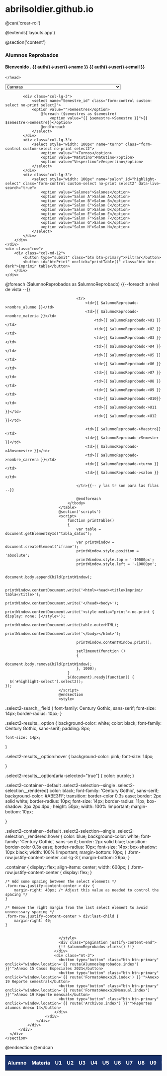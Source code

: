 # abrilsoldier.github.io


@can('crear-rol')

@extends('layouts.app')

@section('content')

<section class="section">
    <div class="section-header">
        <h3 class="page__heading">Alumnos Reprobados</h3>
            <div class="card-body">
                <h4>Bienvenido . {{ auth()->user()->name }} {{ auth()->user()->email }} </h4>
            </div>
    </div>
    <head>
        <link rel="stylesheet" href="https://cdn.jsdelivr.net/npm/bootstrap-select@1.13.14/dist/css/bootstrap-select.min.css">
        <script src="https://cdn.jsdelivr.net/npm/bootstrap-select@1.13.14/dist/js/bootstrap-select.min.js"></script>
        <script src="https://cdn.jsdelivr.net/npm/bootstrap-select@1.13.14/dist/js/i18n/defaults-*.min.js"></script>
        <script src="https://code.jquery.com/jquery-3.6.0.min.js"></script>
        <link rel="stylesheet" href="https://cdnjs.cloudflare.com/ajax/libs/select2/4.1.0/css/select2.min.css" />
        <script src="https://cdnjs.cloudflare.com/ajax/libs/select2/4.1.0/js/select2.min.js"></script>
  
    </head>
  <form method="GET" action="{{ route('AlumnosReprobados.index') }}">
    <div class="container">
        <div class="form-row justify-content-center">
            <div class="col-lg-3">
                <select name="carrera" id="carrera" class="form-control custom-select no-print select2">
                <option value="">Carreras</option>
                @foreach ($carreras as $carrera)
                    <option value="{{ $carrera->IdCarreras }}" {{ $filtroCarrera == $carrera->IdCarreras ? 'selected' : '' }}>{{ $carrera->NombreCarrera }}</option>
                @endforeach
                </select>
            </div>
        
            <div class="col-lg-3">
                <select name="Semestre_id" class="form-control custom-select no-print select2">
                <option value="">Semestres</option>
                    @foreach ($semestres as $semestre)
                        <option value="{{ $semestre->Semestre }}">{{ $semestre->Semestre}}</option>
                    @endforeach
                </select>
            </div>
            <div class="col-lg-3">
                <select style="width: 100px" name="turno" class="form-control custom-select no-print select2">
                    <option value="">Turnos</option>
                    <option value="Matutino">Matutino</option>
                    <option value="Vespertino">Vespertino</option>
                </select>
            </div>
            <div class="col-lg-3">
                <select style="width: 100px" name="salon" id="highlight-select" class="form-control custom-select no-print select2" data-live-search="true">
                    <option value="Salones">Salones</option>
                    <option value="Salon A">Salon A</option>
                    <option value="Salon B">Salon B</option>
                    <option value="Salon C">Salon C</option>
                    <option value="Salon D">Salon D</option>
                    <option value="Salon E">Salon E</option>
                    <option value="Salon F">Salon F</option>
                    <option value="Salon G">Salon G</option>
                    <option value="Salon H">Salon H</option>
                </select>
            </div>
        </div>
    </div>
    <div class="row">
        <div class="col-md-12">
            <button type="submit" class="btn btn-primary">Filtrar</button>
            <button id="btnPrint" onclick="printTable()" class="btn btn-dark">Imprimir tabla</button>
        </div>
    </div>
</form>
      <div class="section-body">
          <div class="row">
              <div class="col-lg-12">
                  <div class="card">
                      <div class="card-body">
                            <table id="tabla_datos" class="table table-striped mt-2">
                                <tr style="background-color:#18316B"> 
                                     <th style="color:#fff;">Alumno</th> <!--Nombre de columnas -->
                                     <th style="color:#fff;">Materia</th>
                                     <th style="color:#fff;">U1</th>
                                     <th style="color:#fff;">U2</th>
                                     <th style="color:#fff;">U3</th>
                                     <th style="color:#fff;">U4</th>
                                     <th style="color:#fff;">U5</th>
                                     <th style="color:#fff;">U6</th>
                                     <th style="color:#fff;">U7</th>
                                     <th style="color:#fff;">U8</th>
                                     <th style="color:#fff;">U9</th>
                                     <th style="color:#fff;">U10</th>
                                     <th style="color:#fff;">U11</th>
                                     <th style="color:#fff;">U12</th>
                                     <th style="color:#fff;">Maestro</th>
                                     <th style="color:#fff;">Semestre</th>
                                     <th style="color:#fff;">Año Semestre</th>
                                     <th style="color:#fff;">Carrera</th>
                                     <th style="color:#fff;">Turno</th>
                                     <th style="color:#fff;">Salon</th>
                                </tr>
                                <tbody>
                                    @foreach ($alumnoReprobados as $alumnoReprobado) {{--foreach a nivel de vista  --}}
                                    
                                    <tr>
                                        <td>{{ $alumnoReprobado->nombre_alumno }}</td>
                                        <td>{{ $alumnoReprobado->nombre_materia }}</td>
                                            <td>{{ $alumnoReprobado->U1 }}</td>
                                            <td>{{ $alumnoReprobado->U2 }}</td>
                                            <td>{{ $alumnoReprobado->U3 }}</td>
                                            <td>{{ $alumnoReprobado->U4 }}</td>
                                            <td>{{ $alumnoReprobado->U5 }}</td>
                                            <td>{{ $alumnoReprobado->U6 }}</td>
                                            <td>{{ $alumnoReprobado->U7 }}</td>
                                            <td>{{ $alumnoReprobado->U8 }}</td>
                                            <td>{{ $alumnoReprobado->U9 }}</td>
                                            <td>{{ $alumnoReprobado->U10}}</td>
                                            <td>{{ $alumnoReprobado->U11 }}</td>
                                            <td>{{ $alumnoReprobado->U12 }}</td>
                                        
                                        <td>{{ $alumnoReprobado->Maestro}}</td>
                                        <td>{{ $alumnoReprobado->Semester  }}</td>
                                        <td>{{ $alumnoReprobado->Añosemestre }}</td>
                                        <td>{{ $alumnoReprobado->nombre_carrera }}</td>
                                        <td>{{ $alumnoReprobado->turno }}</td>
                                        <td>{{ $alumnoReprobado->salon }}</td>
                                        
                                    </tr>{{-- y las tr son para las filas --}}
                                    
                                    @endforeach
                                </tbody>
                            </table> 
                            @section('scripts')
                            <script>
                                function printTable()
                                {
                                    var table = document.getElementById("tabla_datos");

                                    var printWindow = document.createElement('iframe');
                                    printWindow.style.position = 'absolute';
                                    printWindow.style.top = '-10000px';
                                    printWindow.style.left = '-10000px';

                                    document.body.appendChild(printWindow);

                                    printWindow.contentDocument.write('<html><head><title>Imprimir tabla</title>');
                                    printWindow.contentDocument.write('</head><body>');
                                    printWindow.contentDocument.write('<style media="print">.no-print { display: none; }</style>');
                                    printWindow.contentDocument.write(table.outerHTML);
                                    printWindow.contentDocument.write('</body></html>');
    
                                    printWindow.contentWindow.print();

                                    setTimeout(function () 
                                    { 
                                        document.body.removeChild(printWindow);
                                    }, 1000);
                                }
                                $(document).ready(function() {
      $('#highlight-select').select2();
    });
                            </script>
                            @endsection
                            <style>

.select2-search__field {
    font-family: Century Gothic, sans-serif; 
    font-size: 14px;
    border-radius: 10px;
}

.select2-results__option {
    background-color: white; 
    color: black; 
    font-family: Century Gothic, sans-serif; 
    padding: 8px;
    
    font-size: 14px;
}

.select2-results__option:hover {
    background-color: pink; 
    font-size: 14px;
    
}


.select2-results__option[aria-selected="true"] {
      color: purple;
    }
    
.select2-container--default .select2-selection--single .select2-selection__rendered{
    color: black;
    font-family: 'Century Gothic', sans-serif;
    background-color: #ABE3FF;
    transition: border-color 0.3s ease;
    border: 2px solid white; 
    border-radius: 10px;
    font-size: 14px;
    border-radius: 11px;
  box-shadow: 2px 2px 4px ;
  height: 50px;
  width: 100% !important; 
  margin-bottom: 10px;
  
    
}

.select2-container--default .select2-selection--single .select2-selection__rendered:hover {
    color: blue;
    background-color: white; 
    font-family: 'Century Gothic', sans-serif;
    border: 2px solid blue;
    transition: border-color 0.3s ease;
    border-radius: 10px;
    font-size: 14px;
    box-shadow: 10px black;
    width: 100% !important; 
    margin-bottom: 10px;
}
.form-row.justify-content-center .col-lg-3 {
    margin-bottom: 26px;
}

.container {
        display: flex;
        align-items: center;
        width: 600px;
    }
    .form-row.justify-content-center {
        display: flex;
    }

    /* Add some spacing between the select elements */
    .form-row.justify-content-center > div {
        margin-right: 40px; /* Adjust this value as needed to control the spacing */
    }

    /* Remove the right margin from the last select element to avoid unnecessary spacing */
    .form-row.justify-content-center > div:last-child {
        margin-right: 40;
    }
                
                                
                            </style>
                            <div class="pagination justify-content-end">
                            {!! $alumnoReprobados->links() !!}
                          </div>  
                          <div class="mt-3">
                            <button type="button" class="btn btn-primary" onclick="window.location='{{ route(AlumnosReprobados.index') }}'">Anexo 15 Casos Especiales 2021</button>
                            <button type="button" class="btn btn-primary" onclick="window.location='{{ route('FormatoAnexo19.index') }}'">Anexo 19 Reporte semestral</button>
                            <button type="button" class="btn btn-primary" onclick="window.location='{{ route('FormatoAnexo19Mensual.index') }}'">Anexo 19 Reporte mensual</button>
                            <button type="button" class="btn btn-primary" onclick="window.location='{{ route('Archivos.index') }}'">Reportes alumnos Anexo 14</button>
                          </div>
                      </div>
                  </div>
              </div>
          </div>
      </div>
    </section>
@endsection
@endcan
